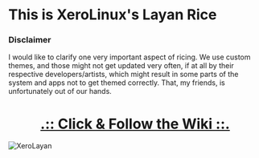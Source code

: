 # This is XeroLinux's Layan Rice

### Disclaimer

I would like to clarify one very important aspect of ricing. We use custom themes, and those might not get updated very often, if at all by their respective developers/artists, which might result in some parts of the system and apps not to get themed correctly. That, my friends, is unfortunately out of our hands.

<div align="center">

# [.:: Click & Follow the Wiki ::.](https://wiki.xerolinux.xyz/rices/)

</div>

![XeroLayan](https://i.imgur.com/VA2tycb.jpeg)
